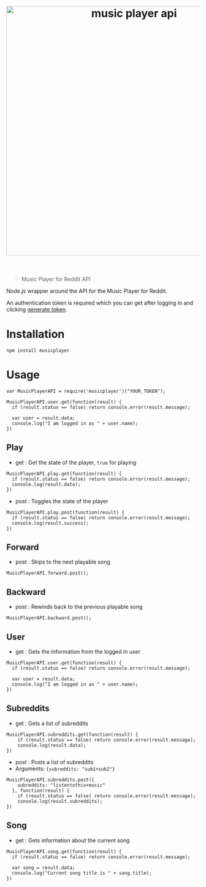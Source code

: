 
<h1 align="center">
  <br>
  <img width="650" src="https://cloud.githubusercontent.com/assets/304283/8581435/f5fcf59a-25c0-11e5-80fd-0ac130f628a5.jpg" alt="music player api">
  <br>
  <br>
</h1>


> Music Player for Reddit API

Node.js wrapper around the API for the Music Player for Reddit.

An authentication token is required which you can get after logging in and
clicking [generate token](http://reddit.musicplayer.io/remote).

# Installation

`npm install musicplayer`

# Usage

```
var MusicPlayerAPI = require('musicplayer')("YOUR_TOKEN");

MusicPlayerAPI.user.get(function(result) {
  if (result.status == false) return console.error(result.message);

  var user = result.data;
  console.log("I am logged in as " + user.name);
})
```

## Play

* get : Get the state of the player, `true` for playing

```
MusicPlayerAPI.play.get(function(result) {
  if (result.status == false) return console.error(result.message);
  console.log(result.data);
})
```

* post : Toggles the state of the player

```
MusicPlayerAPI.play.post(function(result) {
  if (result.status == false) return console.error(result.message);
  console.log(result.success);
})
```

## Forward

* post : Skips to the next playable song

```
MusicPlayerAPI.forward.post();
```

## Backward

* post : Rewinds back to the previous playable song

```
MusicPlayerAPI.backward.post();
```

## User

* get : Gets the information from the logged in user

```
MusicPlayerAPI.user.get(function(result) {
  if (result.status == false) return console.error(result.message);

  var user = result.data;
  console.log("I am logged in as " + user.name);
})
```

## Subreddits

* get : Gets a list of subreddits

```
MusicPlayerAPI.subreddits.get(function(result) {
    if (result.status == false) return console.error(result.message);
    console.log(result.data);
})
```

* post : Posts a list of subreddits
* Arguments: `{subreddits: "sub1+sub2"}`

```
MusicPlayerAPI.subreddits.post({
    subreddits: "listentothis+music"
  }, function(result) {
    if (result.status == false) return console.error(result.message);
    console.log(result.subreddits);
})
```

## Song

* get : Gets information about the current song

```
MusicPlayerAPI.song.get(function(result) {
  if (result.status == false) return console.error(result.message);

  var song = result.data;
  console.log("Current song title is " + song.title);
})
```
